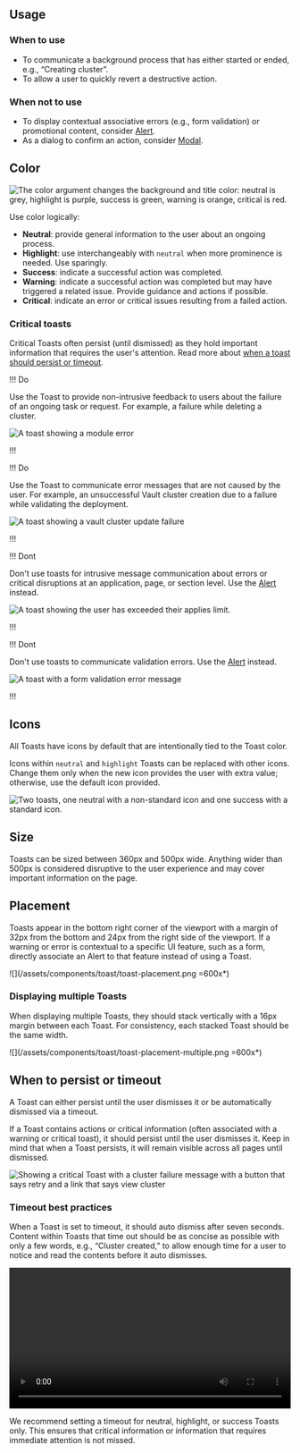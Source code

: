 ## Usage

### When to use

- To communicate a background process that has either started or ended, e.g., “Creating cluster”.
- To allow a user to quickly revert a destructive action.

### When not to use

- To display contextual associative errors (e.g., form validation) or promotional content, consider [Alert](/components/alert).
- As a dialog to confirm an action, consider [Modal](/components/modal).

## Color

![The color argument changes the background and title color: neutral is grey, highlight is purple, success is green, warning is orange, critical is red.](/assets/components/toast/toast-colors.png)

Use color logically:

- **Neutral**: provide general information to the user about an ongoing process.
- **Highlight**: use interchangeably with `neutral` when more prominence is needed. Use sparingly.
- **Success**: indicate a successful action was completed.
- **Warning**: indicate a successful action was completed but may have triggered a related issue. Provide guidance and actions if possible.
- **Critical**: indicate an error or critical issues resulting from a failed action.

### Critical toasts

Critical Toasts often persist (until dismissed) as they hold important information that requires the user's attention. Read more about [when a toast should persist or timeout](#when-to-persist-or-timeout).

!!! Do

Use the Toast to provide non-intrusive feedback to users about the failure of an ongoing task or request. For example, a failure while deleting a cluster.

![A toast showing a module error](/assets/components/toast/toast-do-non-intrusive-notification.png)

!!!

!!! Do

Use the Toast to communicate error messages that are not caused by the user. For example, an unsuccessful Vault cluster creation due to a failure while validating the deployment.

![A toast showing a vault cluster update failure](/assets/components/toast/toast-do-system-notifications.png)

!!!

!!! Dont

Don't use toasts for intrusive message communication about errors or critical disruptions at an application, page, or section level. Use the [Alert](/components/alert) instead.

![A toast showing the user has exceeded their applies limit.](/assets/components/toast/toast-dont-intrusive-message.png)

!!!

!!! Dont

Don't use toasts to communicate validation errors. Use the [Alert](/components/alert) instead.

![A toast with a form validation error message](/assets/components/toast/toast-dont-validation-messages.png)

!!!

## Icons

All Toasts have icons by default that are intentionally tied to the Toast color.

Icons within `neutral` and `highlight` Toasts can be replaced with other icons. Change them only when the new icon provides the user with extra value; otherwise, use the default icon provided.

![Two toasts, one neutral with a non-standard icon and one success with a standard icon.](/assets/components/toast/toast-icon-neutral-and-success.png)

## Size

Toasts can be sized between 360px and 500px wide. Anything wider than 500px is considered disruptive to the user experience and may cover important information on the page.

## Placement

Toasts appear in the bottom right corner of the viewport with a margin of 32px from the bottom and 24px from the right side of the viewport. If a warning or error is contextual to a specific UI feature, such as a form, directly associate an Alert to that feature instead of using a Toast.

![](/assets/components/toast/toast-placement.png =600x*)

### Displaying multiple Toasts

When displaying multiple Toasts, they should stack vertically with a 16px margin between each Toast. For consistency, each stacked Toast should be the same width.

![](/assets/components/toast/toast-placement-multiple.png =600x*)

## When to persist or timeout

A Toast can either persist until the user dismisses it or be automatically dismissed via a timeout. 

If a Toast contains actions or critical information (often associated with a warning or critical toast), it should persist until the user dismisses it. Keep in mind that when a Toast persists, it will remain visible across all pages until dismissed.

![Showing a critical Toast with a cluster failure message with a button that says retry and a link that says view cluster](/assets/components/toast/toast-persist-critical-retry.png)

### Timeout best practices

When a Toast is set to timeout, it should auto dismiss after seven seconds. Content within Toasts that time out should be as concise as possible with only a few words, e.g., “Cluster created,” to allow enough time for a user to notice and read the contents before it auto dismisses. 

<video width="100%" controls loop>
  <source
    src="/assets/components/toast/toast-video-auto-dismiss.mp4"
    type="video/mp4"
  />
</video>

We recommend setting a timeout for neutral, highlight, or success Toasts only. This ensures that critical information or information that requires immediate attention is not missed.